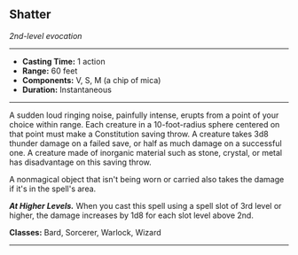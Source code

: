 ﻿## Shatter
*2nd-level evocation*
___
- **Casting Time:** 1 action
- **Range:** 60 feet
- **Components:** V, S, M (a chip of mica)
- **Duration:** Instantaneous

---
A sudden loud ringing noise, painfully intense, erupts from a point of your choice within range. Each creature in a 10-foot-radius sphere centered on that point must make a Constitution saving throw. A creature takes 3d8 thunder damage on a failed save, or half as much damage on a successful one. A creature made of inorganic material such as stone, crystal, or metal has disadvantage on this saving throw.

A nonmagical object that isn't being worn or carried also takes the damage if it's in the spell's area.

***At Higher Levels.*** When you cast this spell using a spell slot of 3rd level or higher, the damage increases by 1d8 for each slot level above 2nd.

**Classes:** Bard, Sorcerer, Warlock, Wizard


---
